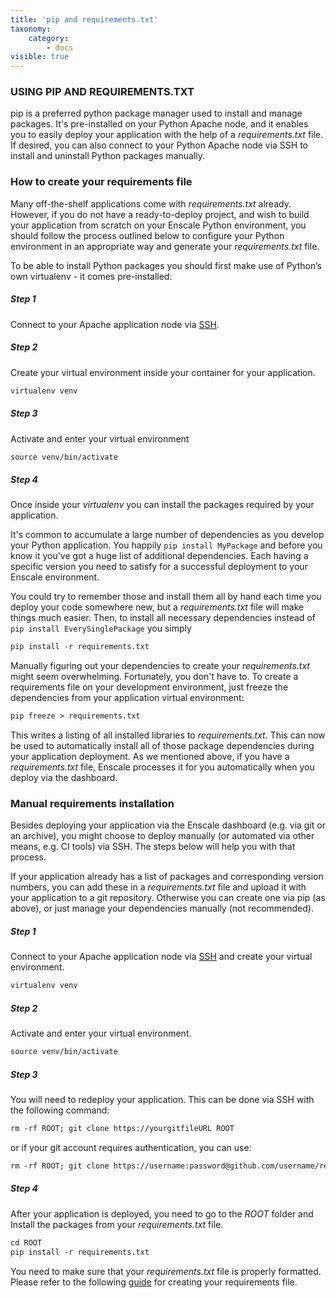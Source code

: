 ```yaml
---
title: 'pip and requirements.txt'
taxonomy:
    category:
        - docs
visible: true
---
```


### USING PIP AND REQUIREMENTS.TXT

pip is a preferred python package manager used to install and manage packages. It's pre-installed on your Python Apache node, and it enables you to easily deploy your application with the help of a _requirements.txt_ file. If desired, you can also connect to your Python Apache node via SSH to install and uninstall Python packages manually.

### How to create your requirements file

Many off-the-shelf applications come with _requirements.txt_ already. However, if you do not have a ready-to-deploy project, and wish to build your application from scratch on your Enscale Python environment, you should follow the process outlined below to configure your Python environment in an appropriate way and generate your _requirements.txt_ file.

To be able to install Python packages you should first make use of Python’s own virtualenv - it comes pre-installed:

##### Step 1

 Connect to your Apache application node via [SSH](/environments/access/access-via-ssh). 

##### Step 2

Create your virtual environment inside your container for your application.
```apache
virtualenv venv
```

##### Step 3

Activate and enter your virtual environment
```apache
source venv/bin/activate
```

##### Step 4

Once inside your _virtualenv_ you can install the packages required by your application.

It's common to accumulate a large number of dependencies as you develop your Python application. You happily `pip install MyPackage` and before you know it you've got a huge list of additional dependencies. Each having a specific version you need to satisfy for a successful deployment to your Enscale environment.

You could try to remember those and install them all by hand each time you deploy your code somewhere new, but a _requirements.txt_ file will make things much easier. Then, to install all necessary dependencies instead of `pip install EverySinglePackage` you simply

```apache
pip install -r requirements.txt
```

Manually figuring out your dependencies to create your _requirements.txt_ might seem overwhelming. Fortunately, you don't have to. To create a requirements file on your development environment, just freeze the dependencies from your application virtual environment:

```apache
pip freeze > requirements.txt
```

This writes a listing of all installed libraries to _requirements.txt_. This can now be used to automatically install all of those package dependencies during your application deployment. As we mentioned above, if you have a _requirements.txt_ file, Enscale processes it for you automatically when you deploy via the dashboard.

### Manual requirements installation

Besides deploying your application via the Enscale dashboard (e.g. via git or an archive), you might choose to deploy manually (or automated via other means, e.g. CI tools) via SSH. The steps below will help you with that process.

If your application already has a list of packages and corresponding version numbers, you can add these in a _requirements.txt_ file and upload it with your application to a git repository. Otherwise you can create one via pip (as above), or just manage your dependencies manually (not recommended).

##### Step 1

Connect to your Apache application node via [SSH](/environments/access/access-via-ssh) and create your virtual environment.
```apache
virtualenv venv
```

##### Step 2

Activate and enter your virtual environment.
```apache
source venv/bin/activate
```

##### Step 3

You will need to redeploy your application. This can be done via SSH with the following command:
```apache
rm -rf ROOT; git clone https://yourgitfileURL ROOT
```

or if your git account requires authentication, you can use:

```apache
rm -rf ROOT; git clone https://username:password@github.com/username/repository.git
```

##### Step 4

After your application is deployed, you need to go to the _ROOT_ folder and Install the packages from your _requirements.txt_ file.
```apache
cd ROOT
pip install -r requirements.txt
```

You need to make sure that your _requirements.txt_ file is properly formatted. Please refer to the following [guide](https://pip.readthedocs.io/en/1.1/requirements.html) for creating your requirements file.

